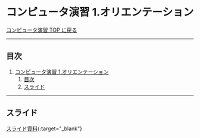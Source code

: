 # コンピュータ演習 1.オリエンテーション

[コンピュータ演習 TOP に戻る](./index.md)

---

## 目次

1. [コンピュータ演習 1.オリエンテーション](#コンピュータ演習-1オリエンテーション)
   1. [目次](#目次)
   2. [スライド](#スライド)

---

## スライド

[スライド資料](./cp_01slide.pdf){:target="_blank"}
